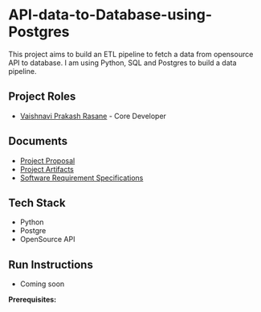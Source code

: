 # API-data-to-Database-using-Postgres
This project aims to build an ETL pipeline to fetch a data from opensource API to database. I am using Python, SQL and Postgres to build a data pipeline.

## Project Roles
* [Vaishnavi Prakash Rasane](https://vaishnavirasane.github.io/Vaishnavi-Rasane/) - Core Developer

## Documents
* [Project Proposal]()
* [Project Artifacts]()
* [Software Requirement Specifications]()

## Tech Stack 
* Python
* Postgre
* OpenSource API

## Run Instructions
* Coming soon

**Prerequisites:**
